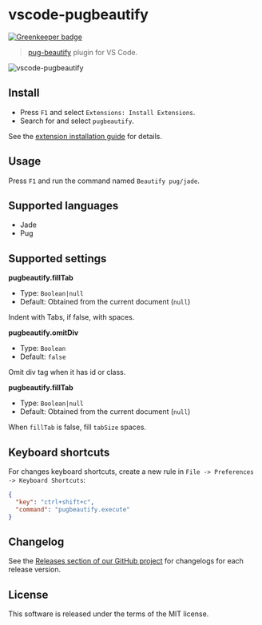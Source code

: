 # vscode-pugbeautify

[![Greenkeeper badge](https://badges.greenkeeper.io/mrmlnc/vscode-pugbeautify.svg)](https://greenkeeper.io/)

> [pug-beautify](https://github.com/vingorius/pug-beautify) plugin for VS Code.

![vscode-pugbeautify](https://cloud.githubusercontent.com/assets/7034281/18758177/a593dace-80ff-11e6-86e9-07a1d3240081.gif)

## Install

  * Press `F1` and select `Extensions: Install Extensions`.
  * Search for and select `pugbeautify`.

See the [extension installation guide](https://code.visualstudio.com/docs/editor/extension-gallery) for details.

## Usage

Press `F1` and run the command named `Beautify pug/jade`.

## Supported languages

  * Jade
  * Pug

## Supported settings

**pugbeautify.fillTab**

  * Type: `Boolean|null`
  * Default: Obtained from the current document (`null`)

Indent with Tabs, if false, with spaces.

**pugbeautify.omitDiv**

  * Type: `Boolean`
  * Default: `false`

Omit div tag when it has id or class.

**pugbeautify.fillTab**

  * Type: `Boolean|null`
  * Default: Obtained from the current document (`null`)

When `fillTab` is false, fill `tabSize` spaces.

## Keyboard shortcuts

For changes keyboard shortcuts, create a new rule in `File -> Preferences -> Keyboard Shortcuts`:

```json
{
  "key": "ctrl+shift+c",
  "command": "pugbeautify.execute"
}
```

## Changelog

See the [Releases section of our GitHub project](https://github.com/mrmlnc/vscode-pugbeautify/releases) for changelogs for each release version.

## License

This software is released under the terms of the MIT license.
